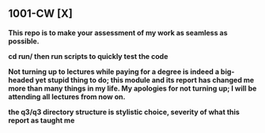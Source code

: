 ## 1001-CW [X]

**This repo is to make your assessment of my work as seamless as possible.**

**cd run/ then run scripts to quickly test the code**

**Not turning up to lectures while paying for a degree is indeed a big-headed yet stupid thing to do; this module and its report has changed me more than many things in my life. My apologies for not turning up; I will be attending all lectures from now on.**

**the q3/q3 directory structure is stylistic choice, severity of what this report as taught me**
